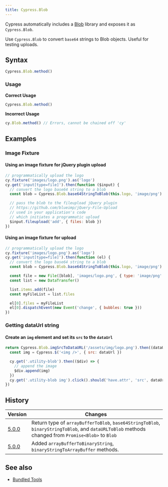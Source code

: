 ```yaml
---
title: Cypress.Blob
---
```


Cypress automatically includes a
[Blob](https://github.com/nolanlawson/blob-util) library and exposes it as
`Cypress.Blob`.

Use `Cypress.Blob` to convert `base64` strings to Blob objects. Useful for
testing uploads.

## Syntax

```javascript
Cypress.Blob.method()
```

### Usage

**<Icon name="check-circle" color="green"></Icon> Correct Usage**

```javascript
Cypress.Blob.method()
```

**<Icon name="exclamation-triangle" color="red"></Icon> Incorrect Usage**

```javascript
cy.Blob.method() // Errors, cannot be chained off 'cy'
```

## Examples

### Image Fixture

#### Using an image fixture for jQuery plugin upload

```javascript
// programmatically upload the logo
cy.fixture('images/logo.png').as('logo')
cy.get('input[type=file]').then(function ($input) {
  // convert the logo base64 string to a blob
  const blob = Cypress.Blob.base64StringToBlob(this.logo, 'image/png')

  // pass the blob to the fileupload jQuery plugin
  // https://github.com/blueimp/jQuery-File-Upload
  // used in your application's code
  // which initiates a programmatic upload
  $input.fileupload('add', { files: blob })
})
```

#### Using an image fixture for upload

```javascript
// programmatically upload the logo
cy.fixture('images/logo.png').as('logo')
cy.get('input[type=file]').then(function (el) {
  // convert the logo base64 string to a blob
  const blob = Cypress.Blob.base64StringToBlob(this.logo, 'image/png')

  const file = new File([blob], 'images/logo.png', { type: 'image/png' })
  const list = new DataTransfer()

  list.items.add(file)
  const myFileList = list.files

  el[0].files = myFileList
  el[0].dispatchEvent(new Event('change', { bubbles: true }))
})
```

### Getting dataUrl string

#### Create an `img` element and set its `src` to the `dataUrl`

```javascript
return Cypress.Blob.imgSrcToDataURL('/assets/img/logo.png').then((dataUrl) => {
  const img = Cypress.$('<img />', { src: dataUrl })

  cy.get('.utility-blob').then(($div) => {
    // append the image
    $div.append(img)
  })
  cy.get('.utility-blob img').click().should('have.attr', 'src', dataUrl)
})
```

## History

| Version                               | Changes                                                                                                                                            |
| ------------------------------------- | -------------------------------------------------------------------------------------------------------------------------------------------------- |
| [5.0.0](/guides/references/changelog) | Return type of `arrayBufferToBlob`, `base64StringToBlob`, `binaryStringToBlob`, and `dataURLToBlob` methods changed from `Promise<Blob>` to `Blob` |
| [5.0.0](/guides/references/changelog) | Added `arrayBufferToBinaryString`, `binaryStringToArrayBuffer` methods.                                                                            |

## See also

- [Bundled Tools](/guides/references/bundled-tools)
